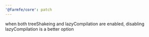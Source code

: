 ```yaml
---
'@farmfe/core': patch
---
```


when both treeShakeing and lazyCompilation are enabled, disabling lazyCompilation is a better option
